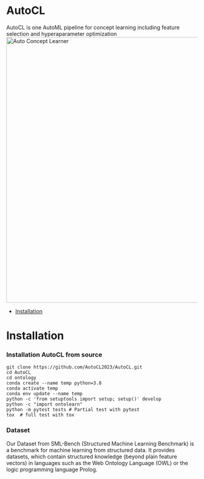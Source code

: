 # AutoCL

AutoCL is one AutoML pipeline for concept learning including feature selection and hyperaparameter optimization
<img width="700" alt="Auto Concept Learner" src="https://user-images.githubusercontent.com/123487952/215786085-857f8bd5-bcaf-4f69-b7e7-bd9055980dce.png">


- [Installation](#installation)

# Installation

### Installation AutoCL from source

```shell
git clone https://github.com/AutoCL2023/AutoCL.git
cd AutoCL
cd ontology
conda create --name temp python=3.8
conda activate temp
conda env update --name temp
python -c 'from setuptools import setup; setup()' develop
python -c "import ontolearn"
python -m pytest tests # Partial test with pytest
tox  # full test with tox

```
### Dataset
Our Dataset from SML-Bench (Structured Machine Learning Benchmark) is a benchmark for machine learning from structured data. It provides datasets, which contain structured knowledge (beyond plain feature vectors) in languages such as the Web Ontology Language (OWL) or the logic programming language Prolog. 


